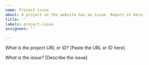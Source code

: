 ```yaml
---
name: Project issue
about: A project on the website has an issue. Report it here.
title: ''
labels: project-issue
assignees: ''

---
```


*What is the project URL or ID?*
[Paste the URL or ID here]

*What is the issue?*
[Describe the issue]
